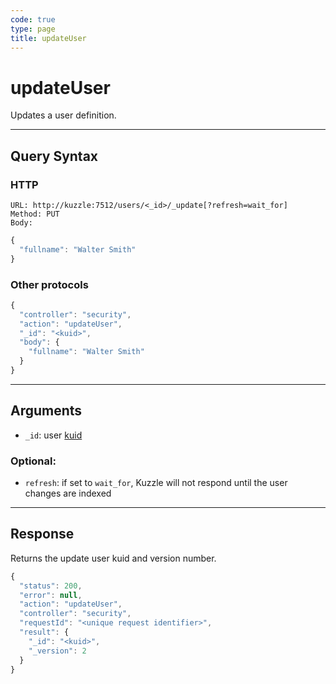 ```yaml
---
code: true
type: page
title: updateUser
---
```


# updateUser

<SinceBadge version="1.0.0" />

Updates a user definition.

---

## Query Syntax

### HTTP

```http
URL: http://kuzzle:7512/users/<_id>/_update[?refresh=wait_for]
Method: PUT
Body:
```

```js
{
  "fullname": "Walter Smith"
}
```

### Other protocols

```js
{
  "controller": "security",
  "action": "updateUser",
  "_id": "<kuid>",
  "body": {
    "fullname": "Walter Smith"
  }
}
```

---

## Arguments

- `_id`: user [kuid](/core/1/guide/guides/kuzzle-depth/authentication/#the-kuzzle-user-identifier)

### Optional:

- `refresh`: if set to `wait_for`, Kuzzle will not respond until the user changes are indexed

---

## Response

Returns the update user kuid and version number.

```javascript
{
  "status": 200,
  "error": null,
  "action": "updateUser",
  "controller": "security",
  "requestId": "<unique request identifier>",
  "result": {
    "_id": "<kuid>",
    "_version": 2
  }
}
```
